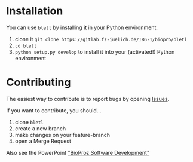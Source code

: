# Installation
You can use `bletl` by installing it in your Python environment.
1. clone it `git clone https://gitlab.fz-juelich.de/IBG-1/biopro/bletl`
2. `cd bletl`
3. `python setup.py develop` to install it into your (activated!) Python environment

# Contributing
The easiest way to contribute is to report bugs by opening [Issues](https://gitlab.fz-juelich.de/IBG-1/biopro/bletl/issues).

If you want to contribute, you should...
1. clone `bletl`
2. create a new branch
3. make changes on your feature-branch
4. open a Merge Request

Also see the PowerPoint ["BioProz Software Development"](file://\\ibtfilesrv3\bioproz-geschuetzt\DigInBio\Tutorials)